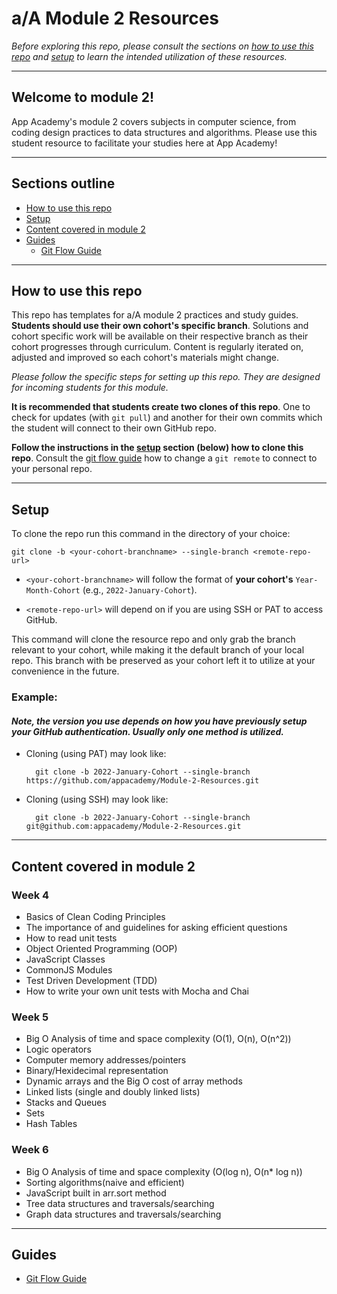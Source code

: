 # a/A Module 2 Resources

_Before exploring this repo, please consult the sections on [how to use this repo][how to use] and [setup][setup] to learn the intended utilization of these resources._

---

## Welcome to module 2!

App Academy's module 2 covers subjects in computer science, from coding design practices to data structures and algorithms. Please use this student resource to facilitate your studies here at App Academy!


---

## Sections outline

-   [How to use this repo][how to use]
-   [Setup][setup]
-   [Content covered in module 2][content]
-   [Guides][guides]
    - [Git Flow Guide][git flow]

---

## How to use this repo

This repo has templates for a/A module 2 practices and study guides. __Students should use their own cohort's specific branch__. Solutions and cohort specific work will be available on their respective branch as their cohort progresses through curriculum. Content is regularly iterated on, adjusted and improved so each cohort's materials might change.

_Please follow the specific steps for setting up this repo. They are designed for incoming students for this module._

__It is recommended that students create two clones of this repo__. One to check for updates (with `git pull`) and another for their own commits which the student will connect to their own GitHub repo.

__Follow the instructions in the [setup][setup] section (below) how to clone this repo__. Consult the [git flow guide][connecting] how to change a `git remote` to connect to your personal repo.

---

## Setup

To clone the repo run this command in the directory of your choice:

    git clone -b <your-cohort-branchname> --single-branch <remote-repo-url>

- `<your-cohort-branchname>` will follow the format of __your cohort's__ `Year-Month-Cohort` (e.g., `2022-January-Cohort`).

- `<remote-repo-url>` will depend on if you are using SSH or PAT to access GitHub.

This command will clone the resource repo and only grab the branch relevant to your cohort, while making it the default branch of your local repo. This branch with be preserved as your cohort left it to utilize at your convenience in the future.

### Example:

#### _Note, the version you use depends on how you have previously setup your GitHub authentication. Usually only one method is utilized._

- Cloning (using PAT) may look like:

        git clone -b 2022-January-Cohort --single-branch https://github.com/appacademy/Module-2-Resources.git

- Cloning (using SSH) may look like:

        git clone -b 2022-January-Cohort --single-branch git@github.com:appacademy/Module-2-Resources.git

---

## Content covered in module 2

### Week 4

- Basics of Clean Coding Principles
- The importance of and guidelines for asking efficient questions
- How to read unit tests
- Object Oriented Programming (OOP)
- JavaScript Classes
- CommonJS Modules
- Test Driven Development (TDD)
- How to write your own unit tests with Mocha and Chai

### Week 5

- Big O Analysis of time and space complexity (O(1), O(n), O(n^2))
- Logic operators
- Computer memory addresses/pointers
- Binary/Hexidecimal representation
- Dynamic arrays and the Big O cost of array methods
- Linked lists (single and doubly linked lists)
- Stacks and Queues
- Sets
- Hash Tables

### Week 6

- Big O Analysis of time and space complexity (O(log n), O(n* log n))
- Sorting algorithms(naive and efficient)
- JavaScript built in arr.sort method
- Tree data structures and traversals/searching
- Graph data structures and traversals/searching

---

## Guides

-   [Git Flow Guide][git flow]

<!-- internal links -->

[content]: README.md#content-covered-in-module-2
[guides]: README.md#guides
[how to use]: README.md#how-to-use-this-repo
[setup]: README.md#setup

<!-- redirect links -->
[git flow]: ./git-flow-guide/README.md
[connecting]: ./git-flow-guide/README.md#connecting-a-local-cloned-repo-to-a-github-repo
